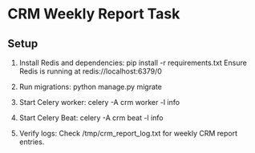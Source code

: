# CRM Weekly Report Task

## Setup

1. Install Redis and dependencies:
   pip install -r requirements.txt
   Ensure Redis is running at redis://localhost:6379/0

2. Run migrations:
   python manage.py migrate

3. Start Celery worker:
   celery -A crm worker -l info

4. Start Celery Beat:
   celery -A crm beat -l info

5. Verify logs:
   Check /tmp/crm_report_log.txt for weekly CRM report entries.
